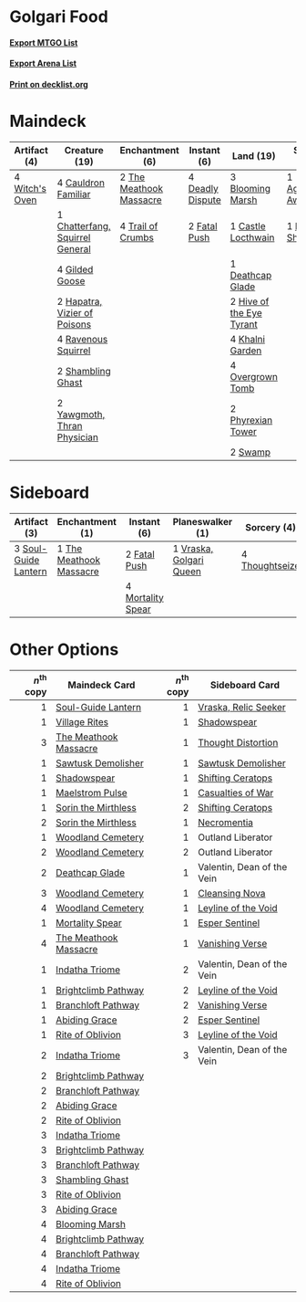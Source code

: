 # Golgari Food

#### [Export MTGO List](../collection/Golgari%20Food/Golgari%20Food.txt)
#### [Export Arena List](../collection/Golgari%20Food/Golgari%20Food_arena.txt)
#### [Print on decklist.org](http://decklist.org/?deckmain=1%09Agadeem's%20Awakening%0A3%09Blooming%20Marsh%0A1%09Bone%20Shards%0A1%09Castle%20Locthwain%0A4%09Cauldron%20Familiar%0A1%09Chatterfang,%20Squirrel%20General%0A4%09Darkbore%20Pathway%0A4%09Deadly%20Dispute%0A1%09Deathcap%20Glade%0A2%09Fatal%20Push%0A4%09Gilded%20Goose%0A2%09Hapatra,%20Vizier%20of%20Poisons%0A2%09Hive%20of%20the%20Eye%20Tyrant%0A4%09Khalni%20Garden%0A4%09Overgrown%20Tomb%0A2%09Phyrexian%20Tower%0A4%09Ravenous%20Squirrel%0A2%09Shambling%20Ghast%0A2%09Swamp%0A2%09The%20Meathook%20Massacre%0A4%09Trail%20of%20Crumbs%0A4%09Witch's%20Oven%0A2%09Yawgmoth,%20Thran%20Physician&deckside=2%09Fatal%20Push%0A4%09Mortality%20Spear%0A3%09Soul-Guide%20Lantern%0A1%09The%20Meathook%20Massacre%0A4%09Thoughtseize%0A1%09Vraska,%20Golgari%20Queen)
# Maindeck

|                                      Artifact (4)                                       |                                              Creature (19)                                               |                                         Enchantment (6)                                          |                                        Instant (6)                                        |                                             Land (19)                                             |                                          Sorcery (2)                                           |   Unknown (4)    |
|-----------------------------------------------------------------------------------------|----------------------------------------------------------------------------------------------------------|--------------------------------------------------------------------------------------------------|-------------------------------------------------------------------------------------------|---------------------------------------------------------------------------------------------------|------------------------------------------------------------------------------------------------|------------------|
|4 [Witch's Oven](http://gatherer.wizards.com/Pages/Card/Details.aspx?multiverseid=473199)|4 [Cauldron Familiar](http://gatherer.wizards.com/Pages/Card/Details.aspx?multiverseid=473043)            |2 [The Meathook Massacre](http://gatherer.wizards.com/Pages/Card/Details.aspx?multiverseid=534886)|4 [Deadly Dispute](http://gatherer.wizards.com/Pages/Card/Details.aspx?multiverseid=527381)|3 [Blooming Marsh](http://gatherer.wizards.com/Pages/Card/Details.aspx?multiverseid=417816)        |1 [Agadeem's Awakening](http://gatherer.wizards.com/Pages/Card/Details.aspx?multiverseid=491723)|4 Darkbore Pathway|
|                                                                                         |1 [Chatterfang, Squirrel General](http://gatherer.wizards.com/Pages/Card/Details.aspx?multiverseid=522227)|4 [Trail of Crumbs](http://gatherer.wizards.com/Pages/Card/Details.aspx?multiverseid=473141)      |2 [Fatal Push](http://gatherer.wizards.com/Pages/Card/Details.aspx?multiverseid=423724)    |1 [Castle Locthwain](http://gatherer.wizards.com/Pages/Card/Details.aspx?multiverseid=473203)      |1 [Bone Shards](http://gatherer.wizards.com/Pages/Card/Details.aspx?multiverseid=522152)        |                  |
|                                                                                         |4 [Gilded Goose](http://gatherer.wizards.com/Pages/Card/Details.aspx?multiverseid=473122)                 |                                                                                                  |                                                                                           |1 [Deathcap Glade](http://gatherer.wizards.com/Pages/Card/Details.aspx?multiverseid=541137)        |                                                                                                |                  |
|                                                                                         |2 [Hapatra, Vizier of Poisons](http://gatherer.wizards.com/Pages/Card/Details.aspx?multiverseid=426901)   |                                                                                                  |                                                                                           |2 [Hive of the Eye Tyrant](http://gatherer.wizards.com/Pages/Card/Details.aspx?multiverseid=527545)|                                                                                                |                  |
|                                                                                         |4 [Ravenous Squirrel](http://gatherer.wizards.com/Pages/Card/Details.aspx?multiverseid=522287)            |                                                                                                  |                                                                                           |4 [Khalni Garden](http://gatherer.wizards.com/Pages/Card/Details.aspx?multiverseid=220535)         |                                                                                                |                  |
|                                                                                         |2 [Shambling Ghast](http://gatherer.wizards.com/Pages/Card/Details.aspx?multiverseid=527406)              |                                                                                                  |                                                                                           |4 [Overgrown Tomb](http://gatherer.wizards.com/Pages/Card/Details.aspx?multiverseid=405103)        |                                                                                                |                  |
|                                                                                         |2 [Yawgmoth, Thran Physician](http://gatherer.wizards.com/Pages/Card/Details.aspx?multiverseid=464065)    |                                                                                                  |                                                                                           |2 [Phyrexian Tower](http://gatherer.wizards.com/Pages/Card/Details.aspx?multiverseid=456844)       |                                                                                                |                  |
|                                                                                         |                                                                                                          |                                                                                                  |                                                                                           |2 [Swamp](http://gatherer.wizards.com/Pages/Card/Details.aspx?multiverseid=439858)                 |                                                                                                |                  |


# Sideboard

|                                         Artifact (3)                                          |                                         Enchantment (1)                                          |                                        Instant (6)                                         |                                         Planeswalker (1)                                         |                                       Sorcery (4)                                       |
|-----------------------------------------------------------------------------------------------|--------------------------------------------------------------------------------------------------|--------------------------------------------------------------------------------------------|--------------------------------------------------------------------------------------------------|-----------------------------------------------------------------------------------------|
|3 [Soul-Guide Lantern](http://gatherer.wizards.com/Pages/Card/Details.aspx?multiverseid=476488)|1 [The Meathook Massacre](http://gatherer.wizards.com/Pages/Card/Details.aspx?multiverseid=534886)|2 [Fatal Push](http://gatherer.wizards.com/Pages/Card/Details.aspx?multiverseid=423724)     |1 [Vraska, Golgari Queen](http://gatherer.wizards.com/Pages/Card/Details.aspx?multiverseid=452963)|4 [Thoughtseize](http://gatherer.wizards.com/Pages/Card/Details.aspx?multiverseid=438676)|
|                                                                                               |                                                                                                  |4 [Mortality Spear](http://gatherer.wizards.com/Pages/Card/Details.aspx?multiverseid=513699)|                                                                                                  |                                                                                         |


# Other Options

|*n*<sup>th</sup> copy|                                         Maindeck Card                                          |*n*<sup>th</sup> copy|                                        Sideboard Card                                         |
|--------------------:|------------------------------------------------------------------------------------------------|--------------------:|-----------------------------------------------------------------------------------------------|
|                    1|[Soul-Guide Lantern](http://gatherer.wizards.com/Pages/Card/Details.aspx?multiverseid=476488)   |                    1|[Vraska, Relic Seeker](http://gatherer.wizards.com/Pages/Card/Details.aspx?multiverseid=435388)|
|                    1|[Village Rites](http://gatherer.wizards.com/Pages/Card/Details.aspx?multiverseid=485449)        |                    1|[Shadowspear](http://gatherer.wizards.com/Pages/Card/Details.aspx?multiverseid=476487)         |
|                    3|[The Meathook Massacre](http://gatherer.wizards.com/Pages/Card/Details.aspx?multiverseid=534886)|                    1|[Thought Distortion](http://gatherer.wizards.com/Pages/Card/Details.aspx?multiverseid=466871)  |
|                    1|[Sawtusk Demolisher](http://gatherer.wizards.com/Pages/Card/Details.aspx?multiverseid=484911)   |                    1|[Sawtusk Demolisher](http://gatherer.wizards.com/Pages/Card/Details.aspx?multiverseid=484911)  |
|                    1|[Shadowspear](http://gatherer.wizards.com/Pages/Card/Details.aspx?multiverseid=476487)          |                    1|[Shifting Ceratops](http://gatherer.wizards.com/Pages/Card/Details.aspx?multiverseid=466948)   |
|                    1|[Maelstrom Pulse](http://gatherer.wizards.com/Pages/Card/Details.aspx?multiverseid=180613)      |                    1|[Casualties of War](http://gatherer.wizards.com/Pages/Card/Details.aspx?multiverseid=461114)   |
|                    1|[Sorin the Mirthless](http://gatherer.wizards.com/Pages/Card/Details.aspx?multiverseid=540983)  |                    2|[Shifting Ceratops](http://gatherer.wizards.com/Pages/Card/Details.aspx?multiverseid=466948)   |
|                    2|[Sorin the Mirthless](http://gatherer.wizards.com/Pages/Card/Details.aspx?multiverseid=540983)  |                    1|[Necromentia](http://gatherer.wizards.com/Pages/Card/Details.aspx?multiverseid=485439)         |
|                    1|[Woodland Cemetery](http://gatherer.wizards.com/Pages/Card/Details.aspx?multiverseid=443136)    |                    1|Outland Liberator                                                                              |
|                    2|[Woodland Cemetery](http://gatherer.wizards.com/Pages/Card/Details.aspx?multiverseid=443136)    |                    2|Outland Liberator                                                                              |
|                    2|[Deathcap Glade](http://gatherer.wizards.com/Pages/Card/Details.aspx?multiverseid=541137)       |                    1|Valentin, Dean of the Vein                                                                     |
|                    3|[Woodland Cemetery](http://gatherer.wizards.com/Pages/Card/Details.aspx?multiverseid=443136)    |                    1|[Cleansing Nova](http://gatherer.wizards.com/Pages/Card/Details.aspx?multiverseid=447145)      |
|                    4|[Woodland Cemetery](http://gatherer.wizards.com/Pages/Card/Details.aspx?multiverseid=443136)    |                    1|[Leyline of the Void](http://gatherer.wizards.com/Pages/Card/Details.aspx?multiverseid=107682) |
|                    1|[Mortality Spear](http://gatherer.wizards.com/Pages/Card/Details.aspx?multiverseid=513699)      |                    1|[Esper Sentinel](http://gatherer.wizards.com/Pages/Card/Details.aspx?multiverseid=522088)      |
|                    4|[The Meathook Massacre](http://gatherer.wizards.com/Pages/Card/Details.aspx?multiverseid=534886)|                    1|[Vanishing Verse](http://gatherer.wizards.com/Pages/Card/Details.aspx?multiverseid=513736)     |
|                    1|[Indatha Triome](http://gatherer.wizards.com/Pages/Card/Details.aspx?multiverseid=479768)       |                    2|Valentin, Dean of the Vein                                                                     |
|                    1|[Brightclimb Pathway](http://gatherer.wizards.com/Pages/Card/Details.aspx?multiverseid=491911)  |                    2|[Leyline of the Void](http://gatherer.wizards.com/Pages/Card/Details.aspx?multiverseid=107682) |
|                    1|[Branchloft Pathway](http://gatherer.wizards.com/Pages/Card/Details.aspx?multiverseid=491909)   |                    2|[Vanishing Verse](http://gatherer.wizards.com/Pages/Card/Details.aspx?multiverseid=513736)     |
|                    1|[Abiding Grace](http://gatherer.wizards.com/Pages/Card/Details.aspx?multiverseid=522077)        |                    2|[Esper Sentinel](http://gatherer.wizards.com/Pages/Card/Details.aspx?multiverseid=522088)      |
|                    1|[Rite of Oblivion](http://gatherer.wizards.com/Pages/Card/Details.aspx?multiverseid=535033)     |                    3|[Leyline of the Void](http://gatherer.wizards.com/Pages/Card/Details.aspx?multiverseid=107682) |
|                    2|[Indatha Triome](http://gatherer.wizards.com/Pages/Card/Details.aspx?multiverseid=479768)       |                    3|Valentin, Dean of the Vein                                                                     |
|                    2|[Brightclimb Pathway](http://gatherer.wizards.com/Pages/Card/Details.aspx?multiverseid=491911)  |                     |                                                                                               |
|                    2|[Branchloft Pathway](http://gatherer.wizards.com/Pages/Card/Details.aspx?multiverseid=491909)   |                     |                                                                                               |
|                    2|[Abiding Grace](http://gatherer.wizards.com/Pages/Card/Details.aspx?multiverseid=522077)        |                     |                                                                                               |
|                    2|[Rite of Oblivion](http://gatherer.wizards.com/Pages/Card/Details.aspx?multiverseid=535033)     |                     |                                                                                               |
|                    3|[Indatha Triome](http://gatherer.wizards.com/Pages/Card/Details.aspx?multiverseid=479768)       |                     |                                                                                               |
|                    3|[Brightclimb Pathway](http://gatherer.wizards.com/Pages/Card/Details.aspx?multiverseid=491911)  |                     |                                                                                               |
|                    3|[Branchloft Pathway](http://gatherer.wizards.com/Pages/Card/Details.aspx?multiverseid=491909)   |                     |                                                                                               |
|                    3|[Shambling Ghast](http://gatherer.wizards.com/Pages/Card/Details.aspx?multiverseid=527406)      |                     |                                                                                               |
|                    3|[Rite of Oblivion](http://gatherer.wizards.com/Pages/Card/Details.aspx?multiverseid=535033)     |                     |                                                                                               |
|                    3|[Abiding Grace](http://gatherer.wizards.com/Pages/Card/Details.aspx?multiverseid=522077)        |                     |                                                                                               |
|                    4|[Blooming Marsh](http://gatherer.wizards.com/Pages/Card/Details.aspx?multiverseid=417816)       |                     |                                                                                               |
|                    4|[Brightclimb Pathway](http://gatherer.wizards.com/Pages/Card/Details.aspx?multiverseid=491911)  |                     |                                                                                               |
|                    4|[Branchloft Pathway](http://gatherer.wizards.com/Pages/Card/Details.aspx?multiverseid=491909)   |                     |                                                                                               |
|                    4|[Indatha Triome](http://gatherer.wizards.com/Pages/Card/Details.aspx?multiverseid=479768)       |                     |                                                                                               |
|                    4|[Rite of Oblivion](http://gatherer.wizards.com/Pages/Card/Details.aspx?multiverseid=535033)     |                     |                                                                                               |


